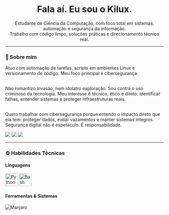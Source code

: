 <h1 align="center">Fala aí. Eu sou o Kilux.</h1>

<p align="center">
  Estudante de Ciência da Computação, com foco total em sistemas, automação e segurança da informação.<br>
  Trabalho com código limpo, soluções práticas e direcionamento técnico real.
</p>

---

### 🧾 Sobre mim

<p align="left">
  Atuo com automação de tarefas, scripts em ambientes Linux e versionamento de código. Meu foco principal é cibersegurança.<br><br>

  Não romantizo invasão, nem idolatro exploração. Sou contra o uso criminoso da tecnologia. Meu interesse é técnico, ético e direto: identificar falhas, entender sistemas e proteger infraestruturas reais.<br><br>

  Quero trabalhar com cibersegurança porque entendo o impacto direto que ela tem: proteger dados, evitar vazamentos e manter sistemas íntegros. Segurança digital não é espetáculo. É responsabilidade.
</p>

<p align="left">
  <img src="https://img.shields.io/badge/Cybersecurity-ethics-critical?style=for-the-badge&logo=hackthebox&logoColor=white" />
  <img src="https://img.shields.io/badge/Linux-SecOps-black?style=for-the-badge&logo=linux&logoColor=white" />
  <img src="https://img.shields.io/badge/NoCrime%20JustCode-000000?style=for-the-badge&logo=protonvpn&logoColor=white" />
</p>

---

### ⚙️ Habilidades Técnicas

#### Linguagens
<p align="left">
  <img src="https://cdn.jsdelivr.net/gh/devicons/devicon/icons/python/python-original.svg" height="40" alt="Python" />
  <img src="https://cdn.jsdelivr.net/gh/devicons/devicon/icons/bash/bash-original.svg" height="40" alt="Bash" />
</p>

#### Ferramentas & Sistemas
<p align="left">
  <img src="https://img.shields.io/badge/Manjaro-35BF5C?style=for-the-badge&logo=manjaro&logoColor=white" alt="Manjaro" />
  <img src="h
